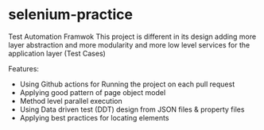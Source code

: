 # selenium-practice
Test Automation Framwok
This project is different in its design adding more layer abstraction and more modularity and more low level services for the application layer (Test Cases)

Features:

- Using Github actions for Running the project on each pull request
- Applying good pattern of page object model
- Method level parallel execution
- Using Data driven test (DDT) design from JSON files & property files
- Applying best practices for locating elements

